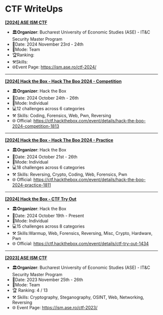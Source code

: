 # CTF WriteUps
**[[2024] ASE ISM CTF](https://github.com/Adriana-Giol/CTF-WriteUps/blob/main/%5B2024%5D%20ASE%20ISM%20CTF/Documentation/readme.md)**<br>
- 🏛️𝐎𝐫𝐠𝐚𝐧𝐢𝐳𝐞𝐫: Bucharest University of Economic Studies (ASE) - IT&C Security Master Program
- 📅Date: 2024 November 23rd - 24th
- 💪Mode: Team
- 🏆Ranking:
- ⚒️Skills:
- 🌐Event Page: https://ism.ase.ro/ctf-2024/
---

**[[2024] Hack the Box - Hack The Boo 2024 - Competition](https://github.com/Adriana-Giol/CTF-WriteUps/blob/main/%5B2024%5D%20Hack%20the%20Box%20-%20Hack%20The%20Boo%202024%20-%20Competition/Documentation/Readme.md)**<br>
- 🏛️𝐎𝐫𝐠𝐚𝐧𝐢𝐳𝐞𝐫: Hack the Box
- 📅Date: 2024 October 24th - 26th
- 💪Mode: Individual
- 💻12 challenges across 6 categories
- ⚒️ Skills: Coding, Forensics, Web, Pwn, Reversing
- 🌐 Official: https://ctf.hackthebox.com/event/details/hack-the-boo-2024-competition-1813
---

**[[2024] Hack the Box - Hack The Boo 2024 - Practice](https://github.com/Adriana-Giol/CTF-WriteUps/blob/main/%5B2024%5D%20Hack%20the%20Box%20-%20Hack%20The%20Boo%202024%20-%20Practice/Documentation/Readme.md)**<br>
- 🏛️𝐎𝐫𝐠𝐚𝐧𝐢𝐳𝐞𝐫: Hack the Box
- 📅Date: 2024 October 21st - 26th
- 💪Mode: Individual
- 💻18 challenges across 6 categories
- ⚒️ Skills: Reversing, Crypto, Coding, Web, Forensics, Pwn
- 🌐 Official: https://ctf.hackthebox.com/event/details/hack-the-boo-2024-practice-1811
---

**[[2024] Hack the Box - CTF Try Out](https://github.com/Adriana-Giol/CTF-WriteUps/tree/main/%5B2024%5D%20Hack%20the%20Box%20-%20CTF%20Try%20Out/Documentation)** <br>
- 🏛️𝐎𝐫𝐠𝐚𝐧𝐢𝐳𝐞𝐫: Hack the Box
- 📅Date: 2024 October 19th - Present
- 💪Mode: Individual
- 💻15 challenges across 8 categories
- ⚒️ Skills:Warmup, Web, Forensics, Reversing, Misc, Crypto, Hardware, Pwn 
- 🌐 Official: https://ctf.hackthebox.com/event/details/ctf-try-out-1434
---

**[[2023] ASE ISM CTF](https://github.com/Adriana-Giol/CTF-WriteUps/blob/main/%5B2023%5D%20ASE%20ISM%20CTF/Documentation/readme.md)** <br>
- 🏛️𝐎𝐫𝐠𝐚𝐧𝐢𝐳𝐞𝐫: Bucharest University of Economic Studies (ASE) - IT&C Security Master Program
- 📅Date: 2023 November 25th - 26th
- 💪Mode: Team
- 🏆 Ranking: 4 / 13
- ⚒️ Skills: Cryptography, Steganography, OSINT, Web, Networking, Reversing
- 🌐 Event Page: https://ism.ase.ro/ctf-2023/
